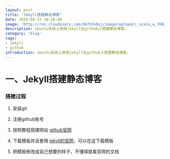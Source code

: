 ```yaml
---
layout: post
title: "Jekyll搭建静态博客"
date: 2019-08-15 18:26:40
image: 'http://res.cloudinary.com/dm7h7e8xj/image/upload/c_scale,w_760/v1504807239/morpheus_xdzgg1.jpg'
description: ubuntu系统上使用jekyll在github上搭建静态博客。
category: 'blog'
tags:
- Jekyll
- github
introduction: ubuntu系统上使用jekyll在github上搭建静态博客。
---
```



# 一、Jekyll搭建静态博客  

### 搭建过程  

1. 安装git  

2. 注册github账号  

3. 按照教程搭建网站 [github官网](https://pages.github.com/)  

4. 下载模板并且套用 [jekyll的官网](http://jekyllrb.com/)，可以在这下载模板  

5. 把模板修改成自己想要的样子，不懂得就看官网的文档


